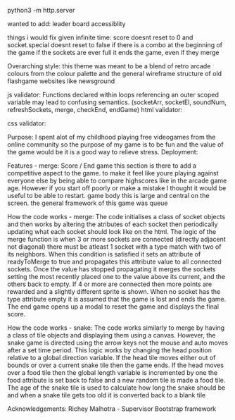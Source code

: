 
python3 -m http.server

wanted to add: 
    leader board
    accessiblity

things i would fix given infinite time:
    score doesnt reset to 0 and socket.special doesnt reset to false if there is a combo at the beginning of the game
    if the sockets are ever full it ends the game, even if they merge

Overarching style:
    this theme was meant to be a blend of retro arcade colours from the colour palette and the general wireframe structure of old flashgame websites like newsground

js validator: 
    Functions declared within loops referencing an outer scoped variable may lead to confusing semantics. (socketArr, socketEl, soundNum, refreshSockets, merge, checkEnd, endGame)
html validator:
    
css validator:

Purpose:
    I spent alot of my childhood playing free videogames from the online community so the purpose of my game is to be fun and the value of the game would be it is a good way to relieve stress.
Deployment:

Features - merge:
    Score / End game
        this section is there to add a competitive aspect to the game. to make it feel like youre playing against everyone else by being able to compare highscores like in the arcade game age. However if you start off poorly or make a mistake I thought it would be useful to be able to restart. 
    game body
        this is large and central on the screen. the general framework of this game was
    queue

How the code works - merge:
    The code initialises a class of socket objects and then works by altering the atributes of each socket then periodically updating what each socket should look like on the html. The logic of the merge function is when 3 or more sockets are connected (directly adjacent not diagonal) there must be atleast 1 socket with a type match with two of its neighbors. When this condition is satisfied it sets an attribute of readyToMerge to true and propagates this attribute value to all connected sockets. Once the value has stopped propagating it merges the sockets setting the most recently placed one to the value above its current, and the others back to empty. If 4 or more are connected then more points are rewarded and a slightly different sprite is shown. When no socket has the type attribute empty it is assumed that the game is lost and ends the game. The end game opens up a modal to reset the game and displays the final score.

How the code works - snake:
    The code works similarly to merge by having a class of tile objects and displaying them using a canvas. However, the snake game is directed using the arrow keys not the mouse and auto moves after a set time period. This logic works by changing the head position relative to a global direction variable. If the head tile moves either out of bounds or over a current snake tile then the game ends. If the head moves over a food tile then the global length variable is incremented by one the food attribute is set back to false and a new random tile is made a food tile. The age of the snake tile is used to calculate how long the snake should be and when a snake tile gets too old it is converted back to a blank tile


Acknowledgements: 
    Richey Malhotra - Supervisor
    Bootstrap framework